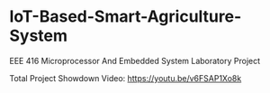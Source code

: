 # IoT-Based-Smart-Agriculture-System
EEE 416 Microprocessor And Embedded System Laboratory Project

Total Project Showdown Video: https://youtu.be/v6FSAP1Xo8k
